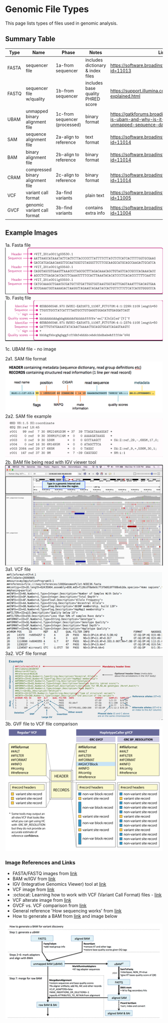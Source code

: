 # Genomic File Types

This page lists types of files used in genomic analysis.  

## Summary Table

|Type |Name                             |Phase                 |Notes                              |Link to example file                                                                                                                       |
|-----|---------------------------------|----------------------|-----------------------------------|-------------------------------------------------------------------------------------------------------------------------------------------|
|FASTA| sequencer file                  | 1a-from sequencer     | includes dictionary & index files | https://software.broadinstitute.org/gatk/documentation/article?id=11013                                                                   |
|FASTQ| sequencer file w/quality        | 1b-from sequencer     | includes base quality PHRED score | https://support.illumina.com/bulletins/2016/04/fastq-files-explained.html                                                                  |
|UBAM | unmapped binary alignment file  | 1c-from sequencer (processed)     | binary format                     | https://gatkforums.broadinstitute.org/gatk/discussion/5990/what-is-ubam-and-why-is-it-better-than-fastq-for-storing-unmapped-sequence-data|
|SAM  | sequence alignment file         | 2a-align to reference | text format                       | https://software.broadinstitute.org/gatk/documentation/article?id=11014                                                                   |
|BAM  | binary alignment file           | 2b-align to reference | binary format                     | https://software.broadinstitute.org/gatk/documentation/article?id=11014                                                                    |
|CRAM | compressed binary alignment file| 2c-align to reference | binary format                     | https://software.broadinstitute.org/gatk/documentation/article?id=11014                                                                   |
|VCF  | variant call format             | 3a-find variants      | plain text                        | https://software.broadinstitute.org/gatk/documentation/article?id=11005                                                                   |
|GVCF | genomic variant call format     | 3b-find variants      |contains extra info                | https://software.broadinstitute.org/gatk/documentation/article?id=11004                                                                   |

## Example Images

1a. Fasta file![Fasta](/images/fasta.png)
1b. Fastq file![Fastq](/images/fastq.png)

1c. UBAM file - no image  

2a1. SAM file format![SAM-format](/images/sam-format.png) 
2a2. SAM file example![SAM](/images/sam.png)
2b. BAM file being read with IGV viewer tool![BAM](/images/viz-bam.png)
3a1. VCF file![VCF](/images/vcf-file.png)
3a2. VCF file format![vcf](/images/vcf.png)
3b. GVF file to VCF file comparison![GVCF](/images/gvcf.png)

### Image References and Links
 - FASTA/FASTQ images from [link](https://www.researchgate.net/publication/309134977_A_Survey_on_Data_Compression_Methods_for_Biological_Sequences)
 - BAM w/IGV from [link](https://gatkforums.broadinstitute.org/gatk/discussion/6491/howto-visualize-an-alignment-with-igv)
 - IGV (Integrative Genomics Viewer) tool at [link](http://software.broadinstitute.org/software/igv/)
 - VCF image from [link](https://www.researchgate.net/figure/shows-an-example-VCF-file-For-more-details-about-VCF-files-refer-to-the-specification_fig6_316063749)
  - :octocat: Learning how to work with VCF (Variant Call Format) files - [link](https://github.com/davetang/learning_vcf_file)
 - VCF alterate image from [link](http://vcftools.sourceforge.net/VCF-poster.pdf) 
 - GVCF vs. VCF comparison from [link](https://gatkforums.broadinstitute.org/gatk/discussion/4017/what-is-a-gvcf-and-how-is-it-different-from-a-regular-vcf)
 - General reference 'How sequencing works' from [link](https://learn.gencore.bio.nyu.edu/ngs-file-formats/how-sequencing-works/)
 - How to generate a BAM from [link](https://gatkforums.broadinstitute.org/gatk/discussion/5969/how-to-generate-a-bam-for-variant-discovery-long) and image below  

 ![Generate-BAM](/images/generate-BAM.png)






